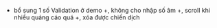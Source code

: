   - bổ sung 1 số Validation  ở demo
         +, không cho nhập số âm
    	 +, scroll khi nhiều quảng cáo quá
         +, xóa được chiến dịch
	